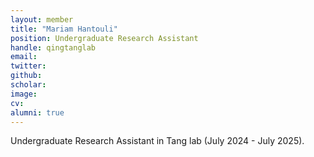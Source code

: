 ```yaml
---
layout: member
title: "Mariam Hantouli"
position: Undergraduate Research Assistant
handle: qingtanglab
email: 
twitter:
github: 
scholar: 
image: 
cv: 
alumni: true
---
```

Undergraduate Research Assistant in Tang lab (July 2024 - July 2025).



